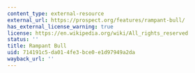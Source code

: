 ```yaml
---
content_type: external-resource
external_url: https://prospect.org/features/rampant-bull/
has_external_license_warning: true
license: https://en.wikipedia.org/wiki/All_rights_reserved
status: ''
title: Rampant Bull
uid: 714191c5-da01-4fe3-bce0-e1d97949a2da
wayback_url: ''
---
```

